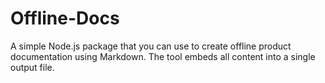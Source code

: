 # Offline-Docs
A simple Node.js package that you can use to create offline product documentation using Markdown. The tool embeds all content into a single output file.
